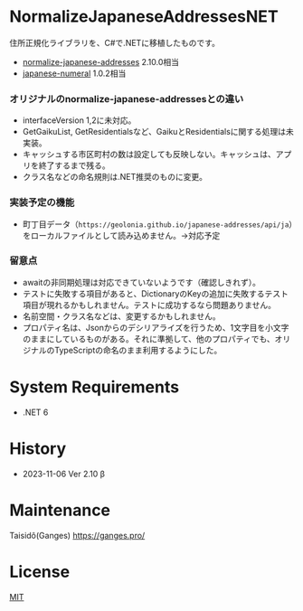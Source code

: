 ﻿# NormalizeJapaneseAddressesNET

住所正規化ライブラリを、C#で.NETに移植したものです。

- [normalize-japanese-addresses](https://github.com/geolonia/normalize-japanese-addresses) 2.10.0相当
- [japanese-numeral](https://github.com/geolonia/japanese-numeral) 1.0.2相当

### オリジナルのnormalize-japanese-addressesとの違い
- interfaceVersion 1,2に未対応。
- GetGaikuList, GetResidentialsなど、GaikuとResidentialsに関する処理は未実装。
- キャッシュする市区町村の数は設定しても反映しない。キャッシュは、アプリを終了するまで残る。
- クラス名などの命名規則は.NET推奨のものに変更。

### 実装予定の機能
- 町丁目データ（`https://geolonia.github.io/japanese-addresses/api/ja`）をローカルファイルとして読み込めません。→対応予定

### 留意点
- awaitの非同期処理は対応できていないようです（確認しきれず）。
- テストに失敗する項目があると、DictionaryのKeyの追加に失敗するテスト項目が現れるかもしれません。テストに成功するなら問題ありません。
- 名前空間・クラス名などは、変更するかもしれません。
- プロパティ名は、Jsonからのデシリアライズを行うため、1文字目を小文字のままにしているものがある。それに準拠して、他のプロパティでも、オリジナルのTypeScriptの命名のまま利用するようにした。

# System Requirements
- .NET 6

# History
- 2023-11-06 Ver 2.10 β

# Maintenance
Taisidô(Ganges) https://ganges.pro/

# License
[MIT](LICENSE.txt)
